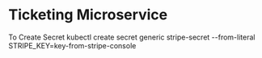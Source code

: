 # Ticketing Microservice

To Create Secret
kubectl create secret generic stripe-secret --from-literal STRIPE_KEY=key-from-stripe-console
